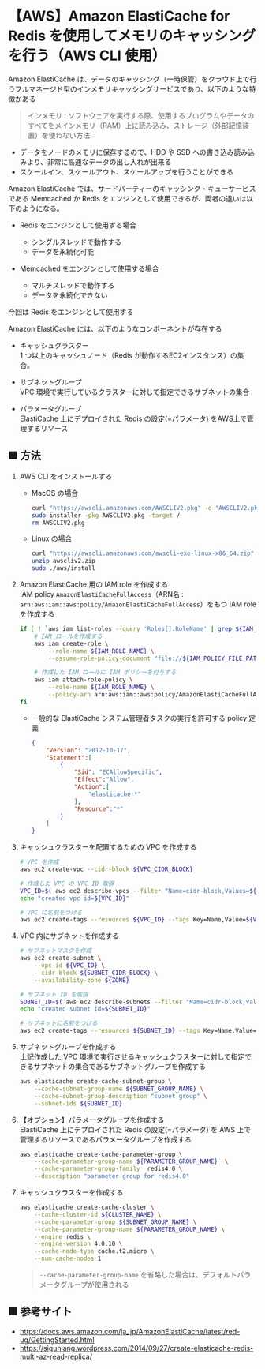 # 【AWS】Amazon ElastiCache for Redis を使用してメモリのキャッシングを行う（AWS CLI 使用）

Amazon ElastiCache は、データのキャッシング（一時保管）をクラウド上で行うフルマネージド型のインメモリキャッシングサービスであり、以下のような特徴がある

> インメモリ : ソフトウェアを実行する際、使用するプログラムやデータのすべてをメインメモリ（RAM）上に読み込み、ストレージ（外部記憶装置）を使わない方法

- データをノードのメモリに保存するので、HDD や SSD への書き込み読み込みより、非常に高速なデータの出し入れが出来る
- スケールイン、スケールアウト、スケールアップを行うことができる

Amazon ElastiCache では、サードパーティーのキャッシング・キューサービスである Memcached か Redis をエンジンとして使用できるが、両者の違いは以下のようになる。

- Redis をエンジンとして使用する場合<br>
    - シングルスレッドで動作する
    - データを永続化可能

- Memcached をエンジンとして使用する場合<br>
    - マルチスレッドで動作する
    - データを永続化できない

今回は Redis をエンジンとして使用する

Amazon ElastiCache には、以下のようなコンポーネントが存在する

- キャッシュクラスター<br>
    1 つ以上のキャッシュノード（Redis が動作するEC2インスタンス）の集合。

- サブネットグループ<br>
    VPC 環境で実行しているクラスターに対して指定できるサブネットの集合

- パラメータグループ<br>
    ElastiCache 上にデプロイされた Redis の設定(=パラメータ) をAWS上で管理するリソース

## ■ 方法

1. AWS CLI をインストールする<br>
    - MacOS の場合<br>
        ```sh
        curl "https://awscli.amazonaws.com/AWSCLIV2.pkg" -o "AWSCLIV2.pkg"
        sudo installer -pkg AWSCLIV2.pkg -target /
        rm AWSCLIV2.pkg
        ```

    - Linux の場合<br>
        ```sh
        curl "https://awscli.amazonaws.com/awscli-exe-linux-x86_64.zip" -o "awscliv2.zip"
        unzip awscliv2.zip
        sudo ./aws/install
        ```

1. Amazon ElastiCache 用の IAM role を作成する<br>
    IAM policy `AmazonElastiCacheFullAccess`（ARN名 : `arn:aws:iam::aws:policy/AmazonElastiCacheFullAccess`）をもつ IAM role を作成する

    ```sh
    if [ ! `aws iam list-roles --query 'Roles[].RoleName' | grep ${IAM_ROLE_NAME}` ] ; then
        # IAM ロールを作成する
        aws iam create-role \
            --role-name ${IAM_ROLE_NAME} \
            --assume-role-policy-document "file://${IAM_POLICY_FILE_PATH}"

        # 作成した IAM ロールに IAM ポリシーを付与する
        aws iam attach-role-policy \
            --role-name ${IAM_ROLE_NAME} \
            --policy-arn arn:aws:iam::aws:policy/AmazonElastiCacheFullAccess
    fi
    ```

    - 一般的な ElastiCache システム管理者タスクの実行を許可する policy 定義
        ```json
        {
            "Version": "2012-10-17",
            "Statement":[
                {
                    "Sid": "ECAllowSpecific",
                    "Effect":"Allow",
                    "Action":[
                        "elasticache:*"
                    ],
                    "Resource":"*"
                }
            ]
        }
        ```

1. キャッシュクラスターを配置するための VPC を作成する<br>
    ```sh
    # VPC を作成
    aws ec2 create-vpc --cidr-block ${VPC_CIDR_BLOCK}

    # 作成した VPC の VPC ID 取得
    VPC_ID=$( aws ec2 describe-vpcs --filter "Name=cidr-block,Values=${VPC_CIDR_BLOCK}" --query Vpcs[*].VpcId --output text | grep "vpc-" )
    echo "created vpc id=${VPC_ID}"

    # VPC に名前をつける
    aws ec2 create-tags --resources ${VPC_ID} --tags Key=Name,Value=${VPC_NAME}
    ```

1. VPC 内にサブネットを作成する<br>
    ```sh
    # サブネットマスクを作成
    aws ec2 create-subnet \
        --vpc-id ${VPC_ID} \
        --cidr-block ${SUBNET_CIDR_BLOCK} \
        --availability-zone ${ZONE}

    # サブネット ID を取得
    SUBNET_ID=$( aws ec2 describe-subnets --filter "Name=cidr-block,Values=${SUBNET_CIDR_BLOCK}" --query Subnets[*].SubnetId --output text | grep "subnet-" )
    echo "created subnet id=${SUBNET_ID}"

    # サブネットに名前をつける
    aws ec2 create-tags --resources ${SUBNET_ID} --tags Key=Name,Value=${SUBNET_NAME}
    ```

1. サブネットグループを作成する<br>
    上記作成した VPC 環境で実行させるキャッシュクラスターに対して指定できるサブネットの集合であるサブネットグループを作成する

    ```sh
    aws elasticache create-cache-subnet-group \
        --cache-subnet-group-name ${SUBNET_GROUP_NAME} \
        --cache-subnet-group-description "subnet group" \
        --subnet-ids ${SUBNET_ID}
    ```

1. 【オプション】パラメータグループを作成する<br>
    ElastiCache 上にデプロイされた Redis の設定(=パラメータ) を AWS 上で管理するリソースであるパラメータグループを作成する
    ```sh
    aws elasticache create-cache-parameter-group \
        --cache-parameter-group-name ${PARAMETER_GROUP_NAME}  \
        --cache-parameter-group-family  redis4.0 \
        --description "parameter group for redis4.0"
    ```

1. キャッシュクラスターを作成する
    ```sh
    aws elasticache create-cache-cluster \
        --cache-cluster-id ${CLUSTER_NAME} \
        --cache-parameter-group ${SUBNET_GROUP_NAME} \
    	--cache-parameter-group-name ${PARAMETER_GROUP_NAME} \
        --engine redis \
        --engine-version 4.0.10 \
        --cache-node-type cache.t2.micro \
        --num-cache-nodes 1
    ```

    > `--cache-parameter-group-name` を省略した場合は、デフォルトパラメータグループが使用される

## ■ 参考サイト

- https://docs.aws.amazon.com/ja_jp/AmazonElastiCache/latest/red-ug/GettingStarted.html
- https://siguniang.wordpress.com/2014/09/27/create-elasticache-redis-multi-az-read-replica/
